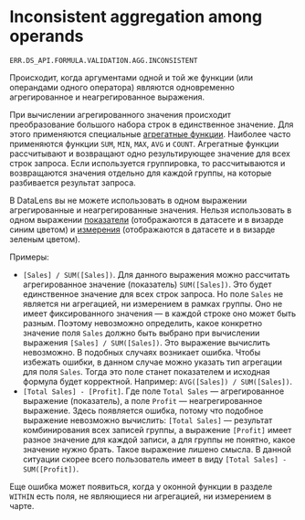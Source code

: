 # Inconsistent aggregation among operands

`ERR.DS_API.FORMULA.VALIDATION.AGG.INCONSISTENT`

Происходит, когда аргументами одной и той же функции (или операндами одного оператора) являются одновременно агрегированное и неагрегированное выражения.

При вычислении агрегированного значения происходит преобразование большого набора строк в единственное значение. Для этого применяются специальные [агрегатные функции](../../function-ref/aggregation-functions.md). Наиболее часто применяются функции `SUM`, `MIN`, `MAX`, `AVG` и `COUNT`. Агрегатные функции рассчитывают и возвращают одно результирующее значение для всех строк запроса. Если используется группировка, то рассчитываются и возвращаются значения отдельно для каждой группы, на которые разбивается результат запроса.

В DataLens вы не можете использовать в одном выражении агрегированные и неагрегированные значения. Нельзя использовать в одном выражении [показатели](../../concepts/dataset/data-model.md#field) (отображаются в датасете и в визарде синим цветом) и [измерения](../../concepts/dataset/data-model.md#field) (отображаются в датасете и в визарде зеленым цветом).

Примеры:

- `[Sales] / SUM([Sales])`. Для данного выражения можно рассчитать агрегированное значение (показатель) `SUM([Sales])`. Это будет единственное значение для всех строк запроса. Но поле `Sales` не является ни агрегацией, ни измерением в рамках группы. Оно не имеет фиксированного значения — в каждой строке оно может быть разным. Поэтому невозможно определить, какое конкретно значение поля `Sales` должно быть выбрано при вычислении выражения `[Sales] / SUM([Sales])`. Это выражение вычислить невозможно. В подобных случаях возникает ошибка. Чтобы избежать ошибки, в данном случае можно указать тип агрегации для поля `Sales`. Тогда это поле станет показателем и исходная формула будет корректной. Например: `AVG([Sales]) / SUM([Sales])`.
- `[Total Sales] - [Profit]`. Где поле `Total Sales` — агрегированное выражение (показатель), а поле `Profit` — неагрегированное выражение. Здесь появляется ошибка, потому что подобное выражение невозможно вычислить: `[Total Sales]` — результат комбинирования всех записей группы, а выражение `[Profit]` имеет разное значение для каждой записи, а для группы не понятно, какое значение нужно брать. Такое выражение лишено смысла. В данной ситуации скорее всего пользователь имеет в виду `[Total Sales] - SUM([Profit])`.

Еще ошибка может появиться, когда у оконной функции в разделе `WITHIN` есть поля, не являющиеся ни агрегацией, ни измерением в чарте.
